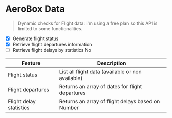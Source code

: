 # AeroBox Data

> Dynamic checks for Flight data: i'm using a free plan so this API is limited to some functionalities. 
- [x] Generate flight status
- [x] Retrieve flight departures information
- [ ] Retrieve flight delays by statistics No

| Feature | Description |
| --- | --- |
| Flight status | List all flight data (available or non available) |
| Flight departures | Returns an array of dates for flight departures |
| Flight delay statistics | Returns an array of flight delays based on Number |